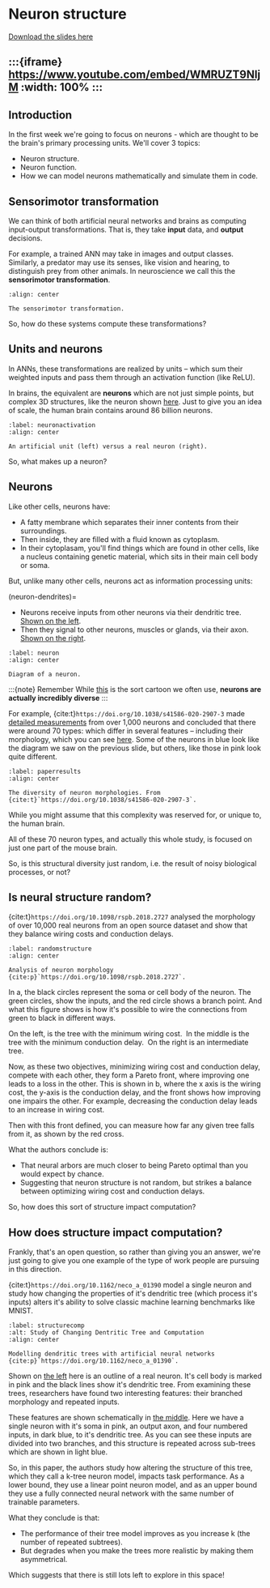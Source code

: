 # Neuron structure

[Download the slides here](slides/W1-V0-structure.pptx)

:::{iframe} https://www.youtube.com/embed/WMRUZT9NljM
:width: 100%
:::
---

## Introduction

In the first week we're going to focus on neurons - which are thought to be the brain's primary processing units. We'll cover 3 topics:

* Neuron structure.
* Neuron function.
* How we can model neurons mathematically and simulate them in code.

## Sensorimotor transformation

We can think of both artificial neural networks and brains as computing input-output transformations. That is, they take **input** data, and **output** decisions.

For example, a trained ANN may take in images and output classes. Similarly, a predator may use its senses, like vision and hearing, to distinguish prey from other animals. In neuroscience we call this the **sensorimotor transformation**.

```{figure} figures/sensorimotor.png
:align: center

The sensorimotor transformation.
```

So, how do these systems compute these transformations?

## Units and neurons

In ANNs, these transformations are realized by units – which sum their weighted inputs and pass them through an activation function (like ReLU). 

In brains, the equivalent are **neurons** which are not just simple points, but complex 3D structures, like the neuron shown [here](#neuronactivation). Just to give you an idea of scale, the human brain contains around 86 billion neurons. 

```{figure} figures/activationvsneuron.png
:label: neuronactivation
:align: center

An artificial unit (left) versus a real neuron (right).
```

So, what makes up a neuron? 

## Neurons

Like other cells, neurons have:

* A fatty membrane which separates their inner contents from their surroundings.
* Then inside, they are filled with a fluid known as cytoplasm.
* In their cytoplasam, you'll find things which are found in other cells, like a nucleus containing genetic material, which sits in their main cell body or soma.

But, unlike many other cells, neurons act as information processing units:

(neuron-dendrites)=
* Neurons receive inputs from other neurons via their dendritic tree. [Shown on the left](#neuron). 
* Then they signal to other neurons, muscles or glands, via their axon. [Shown on the right](#neuron). 

```{figure} figures/neurondiagram.png
:label: neuron
:align: center

Diagram of a neuron.
```
:::{note} Remember
While [this](#neuron) is the sort cartoon we often use, **neurons are actually incredibly diverse**
:::

For example, {cite:t}`https://doi.org/10.1038/s41586-020-2907-3` made [detailed measurements](#paperresults) from over 1,000 neurons and concluded that there were around 70 types: which differ in several features – including their morphology, which you can see [here](#paperresults). Some of the neurons in blue look like the diagram we saw on the previous slide, but others, like those in pink look quite different. 

```{figure} figures/neurondiversity.png
:label: paperresults
:align: center

The diversity of neuron morphologies. From {cite:t}`https://doi.org/10.1038/s41586-020-2907-3`.
```

While you might assume that this complexity was reserved for, or unique to, the human brain.

All of these 70 neuron types, and actually this whole study, is focused on just one part of the mouse brain.  

So, is this structural diversity just random, i.e. the result of noisy biological processes, or not?

## Is neural structure random?

{cite:t}`https://doi.org/10.1098/rspb.2018.2727` analysed the morphology of over 10,000 real neurons from an open source dataset and show that they balance wiring costs and conduction delays.

```{figure} figures/morphology.png
:label: randomstructure
:align: center

Analysis of neuron morphology {cite:p}`https://doi.org/10.1098/rspb.2018.2727`.
```

In [](#randomstructure)a, the black circles represent the soma or cell body of the neuron. The green circles, show the inputs, and the red circle shows a branch point. And what this figure shows is how it's possible to wire the connections from green to black in different ways. 

On the left, is the tree with the minimum wiring cost. 
In the middle is the tree with the minimum conduction delay. 
On the right is an intermediate tree. 

Now, as these two objectives, minimizing wiring cost and conduction delay, compete with each other, they form a Pareto front, where improving one leads to a loss in the other. This is shown in [](#randomstructure)b, where the x axis is the wiring cost, the y-axis is the conduction delay, and the front shows how improving one impairs the other. For example, decreasing the conduction delay leads to an increase in wiring cost. 

Then with this front defined, you can measure how far any given tree falls from it, as shown by the red cross.  

What the authors conclude is:
* That neural arbors are much closer to being Pareto optimal than you would expect by chance. 
* Suggesting that neuron structure is not random, but strikes a balance between optimizing wiring cost and conduction delays. 

So, how does this sort of structure impact computation? 

## How does structure impact computation?

Frankly, that's an open question, so rather than giving you an answer, we're just going to give you one example of the type of work people are pursuing in this direction. 

{cite:t}`https://doi.org/10.1162/neco_a_01390` model a single neuron and study how changing the properties of it's dendritic tree (which process it's inputs) alters it's ability to solve classic machine learning benchmarks like MNIST. 

```{figure} figures/dendcomp.png
:label: structurecomp
:alt: Study of Changing Dentritic Tree and Computation
:align: center

Modelling dendritic trees with artificial neural networks {cite:p}`https://doi.org/10.1162/neco_a_01390`.
```

Shown on [the left](#structurecomp) here is an outline of a real neuron. It's cell body is marked in pink and the black lines show it's dendritic tree. From examining these trees, researchers have found two interesting features: their branched morphology and repeated inputs.  

These features are shown schematically in [the middle](#structurecomp). Here we have a single neuron with it's soma in pink, an output axon, and four numbered inputs, in dark blue, to it's dendritic tree. As you can see these inputs are divided into two branches, and this structure is repeated across sub-trees which are shown in light blue. 

So, in this paper, the authors study how altering the structure of this tree, which they call a k-tree neuron model, impacts task performance. As a lower bound, they use a linear point neuron model, and as an upper bound they use a fully connected neural network with the same number of trainable parameters. 

What they conclude is that:
* The performance of their tree model improves as you increase k (the number of repeated subtrees).
* But degrades when you make the trees more realistic by making them asymmetrical. 

Which suggests that there is still lots left to explore in this space!